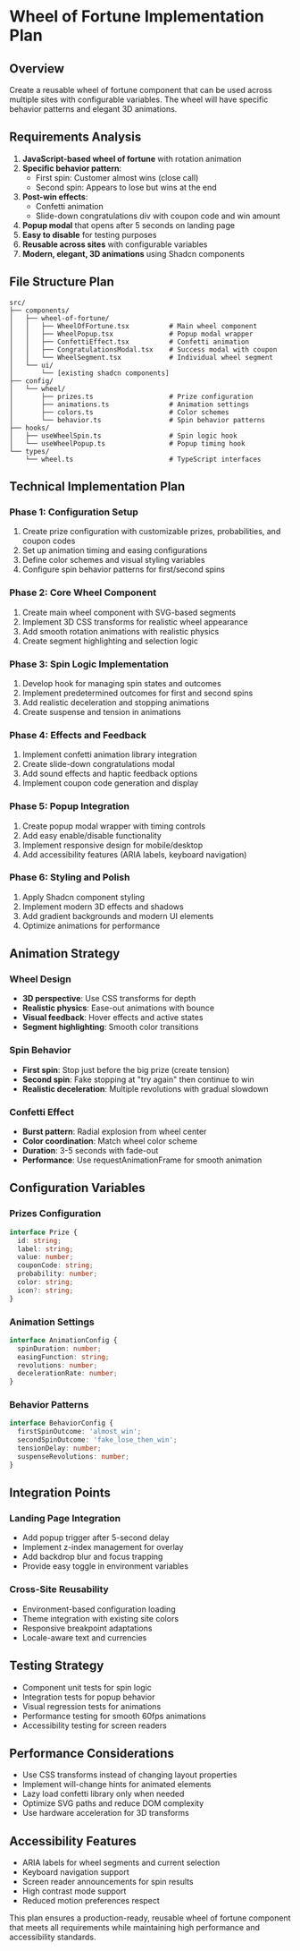 # Wheel of Fortune Implementation Plan

## Overview
Create a reusable wheel of fortune component that can be used across multiple sites with configurable variables. The wheel will have specific behavior patterns and elegant 3D animations.

## Requirements Analysis
1. **JavaScript-based wheel of fortune** with rotation animation
2. **Specific behavior pattern**:
   - First spin: Customer almost wins (close call)
   - Second spin: Appears to lose but wins at the end
3. **Post-win effects**:
   - Confetti animation
   - Slide-down congratulations div with coupon code and win amount
4. **Popup modal** that opens after 5 seconds on landing page
5. **Easy to disable** for testing purposes
6. **Reusable across sites** with configurable variables
7. **Modern, elegant, 3D animations** using Shadcn components

## File Structure Plan

```
src/
├── components/
│   ├── wheel-of-fortune/
│   │   ├── WheelOfFortune.tsx          # Main wheel component
│   │   ├── WheelPopup.tsx              # Popup modal wrapper
│   │   ├── ConfettiEffect.tsx          # Confetti animation
│   │   ├── CongratulationsModal.tsx    # Success modal with coupon
│   │   └── WheelSegment.tsx            # Individual wheel segment
│   └── ui/
│       └── [existing shadcn components]
├── config/
│   └── wheel/
│       ├── prizes.ts                   # Prize configuration
│       ├── animations.ts               # Animation settings
│       ├── colors.ts                   # Color schemes
│       └── behavior.ts                 # Spin behavior patterns
├── hooks/
│   ├── useWheelSpin.ts                 # Spin logic hook
│   └── useWheelPopup.ts                # Popup timing hook
└── types/
    └── wheel.ts                        # TypeScript interfaces
```

## Technical Implementation Plan

### Phase 1: Configuration Setup
1. Create prize configuration with customizable prizes, probabilities, and coupon codes
2. Set up animation timing and easing configurations
3. Define color schemes and visual styling variables
4. Configure spin behavior patterns for first/second spins

### Phase 2: Core Wheel Component
1. Create main wheel component with SVG-based segments
2. Implement 3D CSS transforms for realistic wheel appearance
3. Add smooth rotation animations with realistic physics
4. Create segment highlighting and selection logic

### Phase 3: Spin Logic Implementation
1. Develop hook for managing spin states and outcomes
2. Implement predetermined outcomes for first and second spins
3. Add realistic deceleration and stopping animations
4. Create suspense and tension in animations

### Phase 4: Effects and Feedback
1. Implement confetti animation library integration
2. Create slide-down congratulations modal
3. Add sound effects and haptic feedback options
4. Implement coupon code generation and display

### Phase 5: Popup Integration
1. Create popup modal wrapper with timing controls
2. Add easy enable/disable functionality
3. Implement responsive design for mobile/desktop
4. Add accessibility features (ARIA labels, keyboard navigation)

### Phase 6: Styling and Polish
1. Apply Shadcn component styling
2. Implement modern 3D effects and shadows
3. Add gradient backgrounds and modern UI elements
4. Optimize animations for performance

## Animation Strategy

### Wheel Design
- **3D perspective**: Use CSS transforms for depth
- **Realistic physics**: Ease-out animations with bounce
- **Visual feedback**: Hover effects and active states
- **Segment highlighting**: Smooth color transitions

### Spin Behavior
- **First spin**: Stop just before the big prize (create tension)
- **Second spin**: Fake stopping at "try again" then continue to win
- **Realistic deceleration**: Multiple revolutions with gradual slowdown

### Confetti Effect
- **Burst pattern**: Radial explosion from wheel center
- **Color coordination**: Match wheel color scheme
- **Duration**: 3-5 seconds with fade-out
- **Performance**: Use requestAnimationFrame for smooth animation

## Configuration Variables

### Prizes Configuration
```typescript
interface Prize {
  id: string;
  label: string;
  value: number;
  couponCode: string;
  probability: number;
  color: string;
  icon?: string;
}
```

### Animation Settings
```typescript
interface AnimationConfig {
  spinDuration: number;
  easingFunction: string;
  revolutions: number;
  decelerationRate: number;
}
```

### Behavior Patterns
```typescript
interface BehaviorConfig {
  firstSpinOutcome: 'almost_win';
  secondSpinOutcome: 'fake_lose_then_win';
  tensionDelay: number;
  suspenseRevolutions: number;
}
```

## Integration Points

### Landing Page Integration
- Add popup trigger after 5-second delay
- Implement z-index management for overlay
- Add backdrop blur and focus trapping
- Provide easy toggle in environment variables

### Cross-Site Reusability
- Environment-based configuration loading
- Theme integration with existing site colors
- Responsive breakpoint adaptations
- Locale-aware text and currencies

## Testing Strategy
- Component unit tests for spin logic
- Integration tests for popup behavior
- Visual regression tests for animations
- Performance testing for smooth 60fps animations
- Accessibility testing for screen readers

## Performance Considerations
- Use CSS transforms instead of changing layout properties
- Implement will-change hints for animated elements
- Lazy load confetti library only when needed
- Optimize SVG paths and reduce DOM complexity
- Use hardware acceleration for 3D transforms

## Accessibility Features
- ARIA labels for wheel segments and current selection
- Keyboard navigation support
- Screen reader announcements for spin results
- High contrast mode support
- Reduced motion preferences respect

This plan ensures a production-ready, reusable wheel of fortune component that meets all requirements while maintaining high performance and accessibility standards.
